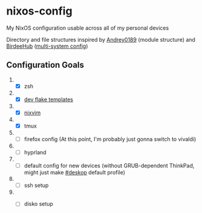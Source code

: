 # nixos-config

My NixOS configuration usable across all of my personal devices

Directory and file structures inspired by [Andrey0189](https://github.com/Andrey0189/nixos-config) (module structure) and [BirdeeHub](https://github.com/BirdeeHub/birdeeSystems) ([multi-system config](https://github.com/BirdeeHub/birdeeSystems/blob/582fe0c1123395c8cc0aa3a1bf6dfa3ce65dcfbb/flake.nix#L91-L115))

## Configuration Goals
1. - [X] zsh
2. - [X] [dev flake templates](https://github.com/Kogara13/templates)
3. - [X] [nixvim](https://github.com/Kogara13/nixvim-config)
4. - [X] tmux
5. - [ ] firefox config (At this point, I'm probably just gonna switch to vivaldi)
6. - [ ] hyprland
7. - [ ] default config for new devices (without GRUB-dependent ThinkPad, might just make [#deskop](https://github.com/Kogara13/nixos-config/blob/970424fcda80fa6128d60b8ba4a1359767ba2e6d/flake.nix#L26C2-L40C9) default profile)
8. - [ ] ssh setup
9. - [ ] disko setup


  
   
